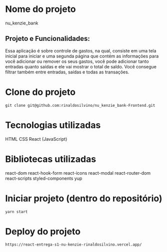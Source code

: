 # Nome do projeto

nu_kenzie_bank

## Projeto e Funcionalidades:

Essa aplicação é sobre controle de gastos, na qual, consiste em uma tela inicial para iniciar e uma segunda página que contém as informações para você adicionar ou remover os seus gastos, você pode adicionar tanto entradas quanto saídas e ele vai mostrar o total de saldo. Você consegue filtrar também entre entradas, saídas e todas as transações.


# Clone do projeto
```
git clone git@github.com:rinaldosilvino/nu_kenzie_bank-Frontend.git
```

# Tecnologias utilizadas

HTML
CSS
React (JavaScript)

# Bibliotecas utilizadas 

react-dom
react-hook-form
react-icons
react-modal
react-router-dom
react-scripts
styled-components
yup


# Iniciar projeto (dentro do repositório)
````
yarn start
````

# Deploy do projeto
```
https://react-entrega-s1-nu-kenzie-rinaldosilvino.vercel.app/
```
